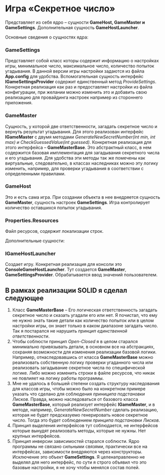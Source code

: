 # Игра «Секретное число»
Представляет из себя ядро – сущности **GameHost, GameMaster и GameSettings**. Дополнительная сущность **GameHostLauncher**. 

Основные сведения о сущностях ядра: 
### GameSettings 
Представляет собой класс которы содержит информацию о настройках игры, минимальное число, максимальное число, количество попыток угадывания. В данной версии игры настройки задаются из файла **App.config** для удобства.  Вспомогательная сущность интерфейс **IGameSettingsProvider** содержит единственный метод *ProvideSettings*. Конкретная реализация как раз и предоставляет настройки из файла конфигурации, при желании можно изменить это и добавить свою реализацию для провайдинга настроек например из стороннего приложения. 
### GameMaster 
Сущность, у которой две ответственности, загадать секретное число и вернуть результат угадывания. Для этого реализован интерфейс **IGameMaster** с двумя методами *GenerateNewSecretNumber(int min, int max) и CheckGuessedValue(int guessed)*. Конкретная реализация для этого интерфейса – **GameMasterBase**. Это абстрактный класс, в нем содержится базовая имплементация для загадывания секретного числа и его угадывания. Для удобства эти методы так же помечены как виртуальные, следовательно, в классах наследниках можно эту логику изменить, например, для проверки угадывания в соответствии с определенными правилами. 
### GameHost 
Это и есть сама игра. При создании объекта в нее внедряется сущность **GameMaster**, сущность настроек **GameSettings**. Игра контролирует количество оставшихся попыток угадывания. 
### Properties.Resources 
Файл ресурсов, содержит локализации строк. 

Дополнительные сущности:
### IGameHostLauncher
Создает игру. Конкретная реализация для консоли это **ConsoleGameHostLauncher**. Тут создается **GameMaster**, **GameSettingsProvider**. Обрабатывается ввод значений пользователем. 

## В рамках реализации SOLID я сделал следующее
1. Класс **GameMasterBase** – Его логическая ответственность загадать секретное число и сказать угадали его или нет. Я почистал, что ему не нужно знать такие детали как количество попыток или в целом настройки игры, он знает только в каком диапазоне загадать число. Так я постарался не нарушить *принцип единственной ответственности*.
2. Чтобы соблюсти принцип *Open-Closed* я в целом старался минимально привязывать детали, в основном все на абстракциях, сохраняя возможности для изменения реализации базовой логики. Например, отнаследовавшись от класса **GameMasterBase** можно реализовать собственную логику проверки угаданного числа или реализовать загадывание секретное числа по специфической логике. Либо можно изменить строки в файле ресурсов, что никак не повлияет на логику работы программы.
3. Мне не удалось в большей степени создать структуру наследования для классов игры, чтобы можно было на конкретном примере указать что сделано для соблюдения *приниципа подстановки Лисков*. Правда, можно наследоваться от базового класса **GameMasterBase**, который реализует интерфейс **IGameMaster**, и в методе, например, *GenerateNewSecretNumber* сделать реализацию, которая не будет предсказуемо генерировать новое секретное число. Тогда это будет соблюдением *принципа подстановки Лисков*.
4. Принцип выделения интерфейсов тут соблюдается, не интерфейсов которые вынудят реализовать методы, которые не нужны. Нет крупных интерфейсов. 
5. Принцип инверсии зависимостей старался соблюсти. Ядро программы не связано сильными связями, практически все на интерфейсах, зависимости внедряются через конструкторы. Исключение это объект **GameSettings**.  Я целенаправленно не выделял для него интерфейс, по сути я строго объявил что это базовые настройки, я не хочу чтобы менялся состав полей. 

